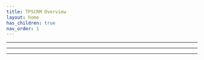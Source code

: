 ```yaml
---
title: TPSCRM Overview
layout: home
has_children: true
nav_order: 1
---
```







---
<!-- 
| TERM        | DEFINATION          |
|:-------------|:------------------|
| Distribute           | this is defined as any product that is for external consumption (not limited to Customers, VARS, Distributors, Field Services, Demo Depot, Capital Leasing, Partners, Labs) |
| Organization | Any development team within Cisco that distributes software externally  | 
|TPSCRM	|Third Party Software Compliance and Risk Management|
|TPS	| Third Party Software (Open Source or Commercial) |
|TPSD	 |Third Party Software Digitization (this refers to the entire platform and services, or ecosystem) |
|TPSCRM |	Third Party Software Compliance and Risk Management (this refers to the entire platform and services, or ecosystem) |
|TPSD (aka TPSCRM) |	Third Party Software Digitization - Service name changed to TPSCRM, which is synonymous |
|Security Insights (SI) |	This tool provides visibility into CSDL compliance information for projects, solutions, and hosted services in development at Cisco |
|Corona (TPS discovery, including binary scanning)	| Internal software decomposition and analytics solution harness that integrates with other Cisco development tools and processes to enable the delivery of trustworthy software to our customers by providing enhanced visibility into our products to better understand exposures to security vulnerabilities and asset accounting prior to shipping |
| Black Duck |	Risk management tool designed to help you manage the logistics of using open source software in your organization |
| TPS Compliance |	Third Party Software (Compliance) Product, Release and Image details related to the compliance requirement actions that must be fulfilled to ensure that a given Product goes from RED to GREEN state |
| CIAM	| The Cisco Internal Alert Manager (CIAM) is a Cisco-internal tool that alerts engineers about vulnerabilities in their third-party software components|
|PSIRT |	Cisco Product Security Incident Response Team (PSIRT) is a dedicated, global team that manages the receipt, investigation, and public reporting of security vulnerability information that is related to Cisco products and networks |
| BE	| (Cisco) Business Entity |
|BU	 | (Cisco) Business Unit |
|UI	 | User Interface |
| Product	| The main service or offering your team is creating | 
| Release	| Each version of your Product |
| Image	| A group of Components derived from scanning a binary file that you plan to deliver to a customer mostly automatically discovered via scanning, but can contain manually added Components |
| CG	| Component Group – Identical to Image except that binary files are not included |
| Component	| The smallest legal object that has license and vulnerability implications |
| RM | 	Reusable Module – an Image or Component group shared with other teams to share responsibility for license and vulnerability alerts |
| BYOS / TPS Manifest BOM	| Bring Your Own Scan. Officially referred to as TPS Manifest BOM. Many cloud and source-only projects don't have a binary file that Corona can scan, so you can provide a list of discovered components using source scanning tools and provide those to Corona |
| Software BOM	| BOM or Bill of Materials in manufacturing are the components that make up the product. Cisco based software projects also are required to have a Software Bill of Materials. Corona helps you determine what's in your project | 
|Triage |	Making manual updates to your Software BOM to make sure it is as accurate as possible |
|Markup	| Information manually added to your Software BOM. This could be version overrides, manually added Components or more |
| Version-less	| Components where the scanning tools did not find a version for the Component | 
| VO |	Version Override – Scanning mis-identified a version and you have manually set it |
| BDBA | Black Duck Binary Analysis (formerly Protocode) – The primary analysis tool to determine Components in a binary file |
| BDSA |	Black Duck Source Analysis – A tool for scanning source code to determine Components |
| CSDL |	Cisco Secure Development Lifecycle |
| CIAM	| Cisco Internal Alert Manager – The tool that looks for vulnerabilities in your registered Components | 
| CSERV	| Cisco Security Evaluation, Requirements and Validation |
| CSM |	Common Security Module | 
| Curioscan | 	Scanning tool focused on run time defense posturing |
| CVE	| Common Vulnerabilities and Exposures – knows vulnerabilities within a Component |
| DARE |	Data Aggregation and Reporting Engine – Part of the Cisco's Security Insights program that makes sure your project adheres to minimum security practices |
| Gambit |	Original code name for Corona. A specific satellite in the Corona program: <https://en.wikipedia.org/wiki/KH-7_Gambit> |
| Hash |	A unique value calculated from an object (file, component, etc.) |
| IRT |	Integrated Release Tool |
| ISC	 | Image Signing Checker |
| MD5 |	A method of computing a Hash. If two files compute the same MD5 value, they are identical. |
| NFS | 	Network File System |
| NIST |	National Institute of Standards and Technology  <https://nvd.nist.gov/> |
| NSRL | 	National Software Reference Library |
| NVD	| National Vulnerability Database |
| PRI	| (or P/R/I) – Product, Release, Image hierarchy |
| Protocode	| See BDBA |
| PSB |	Product Security Baseline – A list of required security components that you should implement. Corona looks for them and reports them to DARE |
| PSIRT |	Product Security Incident Response Team |
| RTD |	Run Time Defense – methods and technologies which assist in hardening of software components |
| SaaS |	Software as a Service |
| SAR |	Security Awareness Report |
| SHA |	Secure Hash Algorithm – A method of computing a hash. Variants include SHA-1, SHA-256, SHA-512. Each version is harder to decrypt providing a higher level of security. SHA-1 is commonly used to uniquely identify a file or Component |
| TRM	 | Scanning tool for classic IOS (Cisco OS for legacy routers, switches, etc.) focused on run time defense posturing |
| Alias |	 The name of a supplier or component |
| Atomic Alias | At the level of Supplier or Component; it is a way of setting a master name and associating sets of aliases together |
| Tuple Alias | Tuple aliases combine scope, supplier, component, version, and release. Scope, supplier, component and version are required, release is optional |
| Supplier | An entity (person, group, organization, corporation, etc.) who publishes a software component |
|BOM |	Bill of Materials (list of components in an image or release) |
| Component | An entire software package that is available for purchase or download separately from other components |
| Version | A label assigned to a component indicating it's place in the lineage of other published components and/or specific features |
| Release | A secondary label with similar properties of 'Version' used to further describe a components unique position its lineage |
| Context | A group of alias names that are in use by a single system or by a coordinated group of systems |
| Scopes | Independently searchable namespaces of composite records that have at minimum supplier, component and version fields populated |
| Merging and Splitting | Essentially the acts of combining atomic alias names together or splitting them apart |
| Master Name/Master Alias | For a given set of atomic aliases, one is identified as a “Master Name”, this is a chosen preferred name and can be changed at any given time through administration |
Originating System -->




---

---

[^1]: [It can take up to 10 minutes for changes to your site to publish after you push the changes to GitHub](https://docs.github.com/en/pages/setting-up-a-github-pages-site-with-jekyll/creating-a-github-pages-site-with-jekyll#creating-your-site).

[just the docs]: https://just-the-docs.github.io/just-the-docs/
[github pages]: https://docs.github.com/en/pages
[readme]: https://github.com/just-the-docs/just-the-docs-template/blob/main/README.md
[jekyll]: https://jekyllrb.com
[github pages / actions workflow]: https://github.blog/changelog/2022-07-27-github-pages-custom-github-actions-workflows-beta/
[use this template]: https://github.com/just-the-docs/just-the-docs-template/generate

